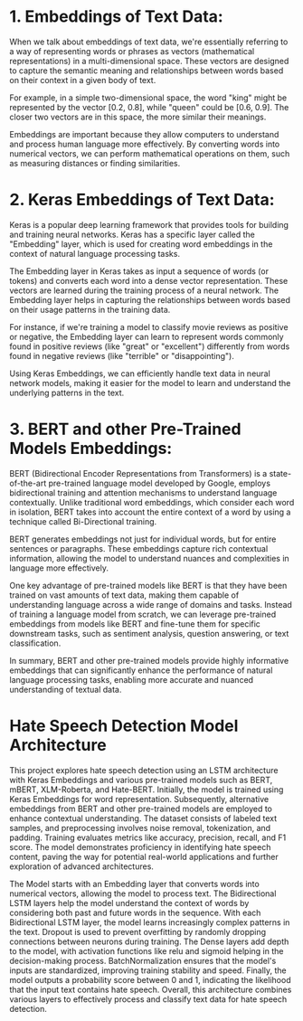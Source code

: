 # 1. Embeddings of Text Data:
When we talk about embeddings of text data, we're essentially referring to a way of representing words or phrases as vectors (mathematical representations) in a multi-dimensional space. These vectors are designed to capture the semantic meaning and relationships between words based on their context in a given body of text.

For example, in a simple two-dimensional space, the word "king" might be represented by the vector [0.2, 0.8], while "queen" could be [0.6, 0.9]. The closer two vectors are in this space, the more similar their meanings.

Embeddings are important because they allow computers to understand and process human language more effectively. By converting words into numerical vectors, we can perform mathematical operations on them, such as measuring distances or finding similarities.

# 2. Keras Embeddings of Text Data:

Keras is a popular deep learning framework that provides tools for building and training neural networks. Keras has a specific layer called the "Embedding" layer, which is used for creating word embeddings in the context of natural language processing tasks.

The Embedding layer in Keras takes as input a sequence of words (or tokens) and converts each word into a dense vector representation. These vectors are learned during the training process of a neural network. The Embedding layer helps in capturing the relationships between words based on their usage patterns in the training data.

For instance, if we're training a model to classify movie reviews as positive or negative, the Embedding layer can learn to represent words commonly found in positive reviews (like "great" or "excellent") differently from words found in negative reviews (like "terrible" or "disappointing").

Using Keras Embeddings, we can efficiently handle text data in neural network models, making it easier for the model to learn and understand the underlying patterns in the text.

# 3. BERT and other Pre-Trained Models Embeddings:

BERT (Bidirectional Encoder Representations from Transformers) is a state-of-the-art pre-trained language model developed by Google, employs bidirectional training and attention mechanisms to understand language contextually. Unlike traditional word embeddings, which consider each word in isolation, BERT takes into account the entire context of a word by using a technique called Bi-Directional training.

BERT generates embeddings not just for individual words, but for entire sentences or paragraphs. These embeddings capture rich contextual information, allowing the model to understand nuances and complexities in language more effectively.

One key advantage of pre-trained models like BERT is that they have been trained on vast amounts of text data, making them capable of understanding language across a wide range of domains and tasks. Instead of training a language model from scratch, we can leverage pre-trained embeddings from models like BERT and fine-tune them for specific downstream tasks, such as sentiment analysis, question answering, or text classification.

In summary, BERT and other pre-trained models provide highly informative embeddings that can significantly enhance the performance of natural language processing tasks, enabling more accurate and nuanced understanding of textual data.


# Hate Speech Detection Model Architecture

This project explores hate speech detection using an LSTM architecture with Keras Embeddings and various pre-trained models such as BERT, mBERT, XLM-Roberta, and Hate-BERT. Initially, the model is trained using Keras Embeddings for word representation. Subsequently, alternative embeddings from BERT and other pre-trained models are employed to enhance contextual understanding. The dataset consists of labeled text samples, and preprocessing involves noise removal, tokenization, and padding. Training evaluates metrics like accuracy, precision, recall, and F1 score. The model demonstrates proficiency in identifying hate speech content, paving the way for potential real-world applications and further exploration of advanced architectures.

The Model starts with an Embedding layer that converts words into numerical vectors, allowing the model to process text. The Bidirectional LSTM layers help the model understand the context of words by considering both past and future words in the sequence. With each Bidirectional LSTM layer, the model learns increasingly complex patterns in the text. Dropout is used to prevent overfitting by randomly dropping connections between neurons during training. The Dense layers add depth to the model, with activation functions like relu and sigmoid helping in the decision-making process. BatchNormalization ensures that the model's inputs are standardized, improving training stability and speed. Finally, the model outputs a probability score between 0 and 1, indicating the likelihood that the input text contains hate speech. Overall, this architecture combines various layers to effectively process and classify text data for hate speech detection.
